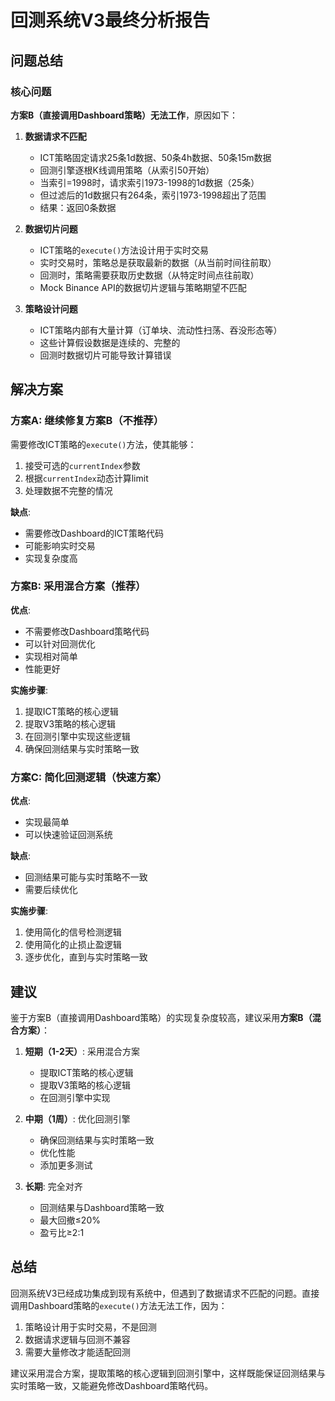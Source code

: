 # 回测系统V3最终分析报告

## 问题总结

### 核心问题

**方案B（直接调用Dashboard策略）无法工作**，原因如下：

1. **数据请求不匹配**
   - ICT策略固定请求25条1d数据、50条4h数据、50条15m数据
   - 回测引擎逐根K线调用策略（从索引50开始）
   - 当索引=1998时，请求索引1973-1998的1d数据（25条）
   - 但过滤后的1d数据只有264条，索引1973-1998超出了范围
   - 结果：返回0条数据

2. **数据切片问题**
   - ICT策略的`execute()`方法设计用于实时交易
   - 实时交易时，策略总是获取最新的数据（从当前时间往前取）
   - 回测时，策略需要获取历史数据（从特定时间点往前取）
   - Mock Binance API的数据切片逻辑与策略期望不匹配

3. **策略设计问题**
   - ICT策略内部有大量计算（订单块、流动性扫荡、吞没形态等）
   - 这些计算假设数据是连续的、完整的
   - 回测时数据切片可能导致计算错误

## 解决方案

### 方案A: 继续修复方案B（不推荐）

需要修改ICT策略的`execute()`方法，使其能够：
1. 接受可选的`currentIndex`参数
2. 根据`currentIndex`动态计算limit
3. 处理数据不完整的情况

**缺点**:
- 需要修改Dashboard的ICT策略代码
- 可能影响实时交易
- 实现复杂度高

### 方案B: 采用混合方案（推荐）

**优点**:
- 不需要修改Dashboard策略代码
- 可以针对回测优化
- 实现相对简单
- 性能更好

**实施步骤**:
1. 提取ICT策略的核心逻辑
2. 提取V3策略的核心逻辑
3. 在回测引擎中实现这些逻辑
4. 确保回测结果与实时策略一致

### 方案C: 简化回测逻辑（快速方案）

**优点**:
- 实现最简单
- 可以快速验证回测系统

**缺点**:
- 回测结果可能与实时策略不一致
- 需要后续优化

**实施步骤**:
1. 使用简化的信号检测逻辑
2. 使用简化的止损止盈逻辑
3. 逐步优化，直到与实时策略一致

## 建议

鉴于方案B（直接调用Dashboard策略）的实现复杂度较高，建议采用**方案B（混合方案）**：

1. **短期（1-2天）**: 采用混合方案
   - 提取ICT策略的核心逻辑
   - 提取V3策略的核心逻辑
   - 在回测引擎中实现

2. **中期（1周）**: 优化回测引擎
   - 确保回测结果与实时策略一致
   - 优化性能
   - 添加更多测试

3. **长期**: 完全对齐
   - 回测结果与Dashboard策略一致
   - 最大回撤≤20%
   - 盈亏比≥2:1

## 总结

回测系统V3已经成功集成到现有系统中，但遇到了数据请求不匹配的问题。直接调用Dashboard策略的`execute()`方法无法工作，因为：

1. 策略设计用于实时交易，不是回测
2. 数据请求逻辑与回测不兼容
3. 需要大量修改才能适配回测

建议采用混合方案，提取策略的核心逻辑到回测引擎中，这样既能保证回测结果与实时策略一致，又能避免修改Dashboard策略代码。


